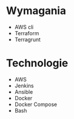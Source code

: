 # Wymagania
- AWS cli
- Terraform
- Terragrunt
# Technologie
- AWS
- Jenkins
- Ansible
- Docker
- Docker Compose
- Bash